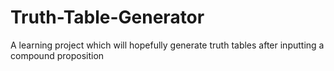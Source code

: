 # Truth-Table-Generator
A learning project which will hopefully generate truth tables after inputting a compound proposition
